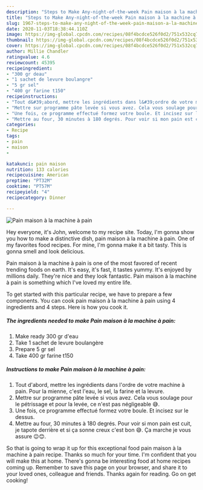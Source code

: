 ```yaml
---
description: "Steps to Make Any-night-of-the-week Pain maison à la machine à pain"
title: "Steps to Make Any-night-of-the-week Pain maison à la machine à pain"
slug: 1967-steps-to-make-any-night-of-the-week-pain-maison-a-la-machine-a-pain
date: 2020-11-03T18:38:44.110Z
image: https://img-global.cpcdn.com/recipes/08f4bcdce526f0d2/751x532cq70/pain-maison-a-la-machine-a-pain-photo-principale-de-la-recette.jpg
thumbnail: https://img-global.cpcdn.com/recipes/08f4bcdce526f0d2/751x532cq70/pain-maison-a-la-machine-a-pain-photo-principale-de-la-recette.jpg
cover: https://img-global.cpcdn.com/recipes/08f4bcdce526f0d2/751x532cq70/pain-maison-a-la-machine-a-pain-photo-principale-de-la-recette.jpg
author: Millie Chandler
ratingvalue: 4.6
reviewcount: 45395
recipeingredient:
- "300 gr deau"
- "1 sachet de levure boulangre"
- "5 gr sel"
- "400 gr farine t150"
recipeinstructions:
- "Tout d&#39;abord, mettre les ingrédients dans l&#39;ordre de votre machine à pain. Pour la mienne, c&#39;est l&#39;eau, le sel, la farine et la levure."
- "Mettre sur programme pâte levée si vous avez. Cela vous soulage pour le pétrissage et pour la levée, ce n&#39;est pas négligeable 😅."
- "Une fois, ce programme effectué formez votre boule. Et incisez sur le dessus."
- "Mettre au four, 30 minutes à 180 degrés. Pour voir si mon pain est cuit, je tapote derrière et si ça sonne creux c&#39;est bon 😅. Ça marche je vous assure 😉😊."
categories:
- Recipe
tags:
- pain
- maison
- 

katakunci: pain maison  
nutrition: 133 calories
recipecuisine: American
preptime: "PT32M"
cooktime: "PT57M"
recipeyield: "4"
recipecategory: Dinner

---
```



![Pain maison à la machine à pain](https://img-global.cpcdn.com/recipes/08f4bcdce526f0d2/751x532cq70/pain-maison-a-la-machine-a-pain-photo-principale-de-la-recette.jpg)

Hey everyone, it's John, welcome to my recipe site. Today, I'm gonna show you how to make a distinctive dish, pain maison à la machine à pain. One of my favorites food recipes. For mine, I'm gonna make it a bit tasty. This is gonna smell and look delicious.

Pain maison à la machine à pain is one of the most favored of recent trending foods on earth. It's easy, it's fast, it tastes yummy. It's enjoyed by millions daily. They're nice and they look fantastic. Pain maison à la machine à pain is something which I've loved my entire life.




To get started with this particular recipe, we have to prepare a few components. You can cook pain maison à la machine à pain using 4 ingredients and 4 steps. Here is how you cook it.

<!--inarticleads1-->

##### The ingredients needed to make Pain maison à la machine à pain:

1. Make ready 300 gr d&#39;eau
1. Take 1 sachet de levure boulangère
1. Prepare 5 gr sel
1. Take 400 gr farine t150




<!--inarticleads2-->

##### Instructions to make Pain maison à la machine à pain:

1. Tout d&#39;abord, mettre les ingrédients dans l&#39;ordre de votre machine à pain. Pour la mienne, c&#39;est l&#39;eau, le sel, la farine et la levure.
1. Mettre sur programme pâte levée si vous avez. Cela vous soulage pour le pétrissage et pour la levée, ce n&#39;est pas négligeable 😅.
1. Une fois, ce programme effectué formez votre boule. Et incisez sur le dessus.
1. Mettre au four, 30 minutes à 180 degrés. Pour voir si mon pain est cuit, je tapote derrière et si ça sonne creux c&#39;est bon 😅. Ça marche je vous assure 😉😊.




So that is going to wrap it up for this exceptional food pain maison à la machine à pain recipe. Thanks so much for your time. I'm confident that you will make this at home. There's gonna be interesting food at home recipes coming up. Remember to save this page on your browser, and share it to your loved ones, colleague and friends. Thanks again for reading. Go on get cooking!
